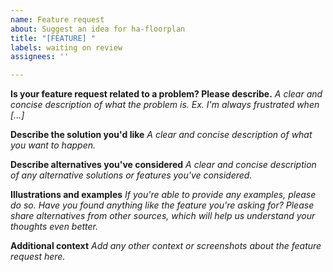 ```yaml
---
name: Feature request
about: Suggest an idea for ha-floorplan
title: "[FEATURE] "
labels: waiting on review
assignees: ''

---
```


<!-- 

Hi.

Thanks for using ha-floorplan. We're always interested in new ideas, however, all things are done in our free-time. Therefore time spend on new features are very limited. 

Therefore, we'll ask you to think about:
- Are this possible to done manually, without new logics added to ha-floorplan itself? There's many options to do things by you own. Consider this approach if possible. We've a good "Discussions" section, you can use here on GitHub.
- Are the new feature relevant for many people, and therefore; Not just a very specific feature, which will only be useful for your current setup? It's always good to think about that, before requesting any new implementations.

Cool! Now it's time to fill the required fields. You can remove this text-section :-)

-->

**Is your feature request related to a problem? Please describe.**
_A clear and concise description of what the problem is. Ex. I'm always frustrated when [...]_

**Describe the solution you'd like**
_A clear and concise description of what you want to happen._

**Describe alternatives you've considered**
_A clear and concise description of any alternative solutions or features you've considered._

**Illustrations and examples**
_If you're able to provide any examples, please do so. Have you found anything like the feature you're asking for? Please share alternatives from other sources, which will help us understand your thoughts even better._

**Additional context**
_Add any other context or screenshots about the feature request here._
